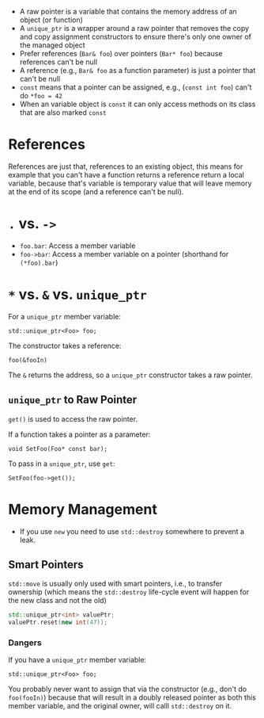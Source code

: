 - A raw pointer is a variable that contains the memory address of an object (or function)
- A `unique_ptr` is a wrapper around a raw pointer that removes the copy and copy assignment constructors to ensure there's only one owner of the managed object
- Prefer references (`Bar& foo`) over pointers (`Bar* foo`) because references can't be null
- A reference (e.g., `Bar& foo` as a function parameter) is just a pointer that can't be null
- `const` means that a pointer can be assigned, e.g., (`const int foo`) can't do `*foo = 42`
- When an variable object is `const` it can only access methods on its class that are also marked `const`

# References

References are just that, references to an existing object, this means for example that you can't have a function returns a reference return a local variable, because that's variable is temporary value that will leave memory at the end of its scope (and a reference can't be null).

# `.` vs. `->`

- `foo.bar`: Access a member variable
- `foo->bar`: Access a member variable on a pointer (shorthand for `(*foo).bar`)

# `*` vs. `&` vs. `unique_ptr`

For a `unique_ptr` member variable:

```
std::unique_ptr<Foo> foo;
```

The constructor takes a reference:

```
foo(&fooIn)
```

The `&` returns the address, so a `unique_ptr` constructor takes a raw pointer.

## `unique_ptr` to Raw Pointer

`get()` is used to access the raw pointer.

If a function takes a pointer as a parameter:

```
void SetFoo(Foo* const bar);
```

To pass in a `unique_ptr`, use `get`:

```
SetFoo(foo->get());
```

# Memory Management

- If you use `new` you need to use `std::destroy` somewhere to prevent a leak.

## Smart Pointers

`std::move` is usually only used with smart pointers, i.e., to transfer ownership (which means the `std::destroy` life-cycle event will happen for the new class and not the old)

``` cpp
std::unique_ptr<int> valuePtr;
valuePtr.reset(new int(47));
```

### Dangers

If you have a `unique_ptr` member variable:

```
std::unique_ptr<Foo> foo;
```

You probably never want to assign that via the constructor (e.g., don't do `foo(fooIn)`) because that will result in a doubly released pointer as both this member variable, and the original owner, will calll `std::destroy` on it.
